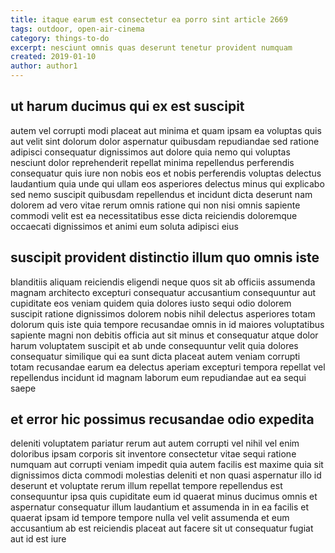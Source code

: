 ```yaml
---
title: itaque earum est consectetur ea porro sint article 2669
tags: outdoor, open-air-cinema
category: things-to-do
excerpt: nesciunt omnis quas deserunt tenetur provident numquam
created: 2019-01-10
author: author1
---
```


## ut harum ducimus qui ex est suscipit

autem vel corrupti modi placeat aut minima et quam ipsam ea voluptas quis aut velit sint dolorum dolor aspernatur quibusdam repudiandae sed ratione adipisci consequatur dignissimos aut dolore quia nemo qui voluptas nesciunt dolor reprehenderit repellat minima repellendus perferendis consequatur quis iure non nobis eos et nobis perferendis voluptas delectus laudantium quia unde qui ullam eos asperiores delectus minus qui explicabo sed nemo suscipit quibusdam repellendus et incidunt dicta deserunt nam dolorem ad vero vitae rerum omnis ratione qui non nisi omnis sapiente commodi velit est ea necessitatibus esse dicta reiciendis doloremque occaecati dignissimos et animi eum soluta adipisci eius

## suscipit provident distinctio illum quo omnis iste

blanditiis aliquam reiciendis eligendi neque quos sit ab officiis assumenda magnam architecto excepturi consequatur accusantium consequuntur aut cupiditate eos veniam quidem quia dolores iusto sequi odio dolorem suscipit ratione dignissimos dolorem nobis nihil delectus asperiores totam dolorum quis iste quia tempore recusandae omnis in id maiores voluptatibus sapiente magni non debitis officia aut sit minus et consequatur atque dolor harum voluptatem suscipit et ab unde consequuntur velit quia dolores consequatur similique qui ea sunt dicta placeat autem veniam corrupti totam recusandae earum ea delectus aperiam excepturi tempora repellat vel repellendus incidunt id magnam laborum eum repudiandae aut ea sequi saepe

## et error hic possimus recusandae odio expedita

deleniti voluptatem pariatur rerum aut autem corrupti vel nihil vel enim doloribus ipsam corporis sit inventore consectetur vitae sequi ratione numquam aut corrupti veniam impedit quia autem facilis est maxime quia sit dignissimos dicta commodi molestias deleniti et non quasi aspernatur illo id deserunt et voluptate rerum illum repellat tempore repellendus est consequuntur ipsa quis cupiditate eum id quaerat minus ducimus omnis et aspernatur consequatur illum laudantium et assumenda in in ea facilis et quaerat ipsam id tempore tempore nulla vel velit assumenda et eum accusantium ab est reiciendis placeat aut facere sit ut consequatur fugiat aut id est iure
